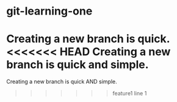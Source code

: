 # git-learning-one
Creating a new branch is quick.
<<<<<<< HEAD
Creating a new branch is quick and simple.
=======
Creating a new branch is quick AND simple.
>>>>>>> feature1
line 1
